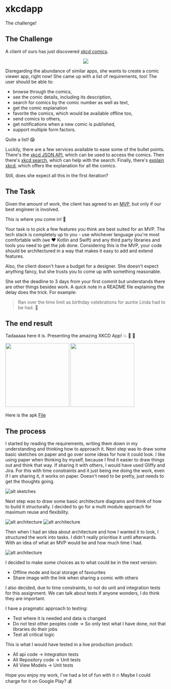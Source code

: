 # xkcdapp
The challenge!

## The Challenge

A client of ours has just discovered [xkcd comics](https://xkcd.com/).

<p align="center">
  <a href="https://www.xkcd.com/327/"><img src="https://imgs.xkcd.com/comics/exploits_of_a_mom.png"/></a>
</p>

Disregarding the abundance of similar apps, she wants to create a comic viewer app, right now! She came up with a list of requirements, too! The user should be able to:

- browse through the comics,
- see the comic details, including its description,
- search for comics by the comic number as well as text,
- get the comic explanation
- favorite the comics, which would be available offline too,
- send comics to others,
- get notifications when a new comic is published,
- support multiple form factors.

Quite a list! :scream:

Luckily, there are a few services available to ease some of the bullet points. There's the [xkcd JSON API](https://xkcd.com/json.html), which can be used to access the comics. Then there's [xkcd search](https://relevantxkcd.appspot.com/), which can help with the search. Finally, there's [explain xkcd](http://www.explainxkcd.com/), which offers the explanation for all the comics.

Still, does she expect all this in the first iteration?

## The Task

Given the amount of work, the client has agreed to an [MVP](https://en.wikipedia.org/wiki/Minimum_viable_product), but only if our best engineer is involved.

This is where you come in! :tada:


Your task is to pick a few features you think are best suited for an MVP. The tech stack is completely up to you - use whichever language you're most comfortable with (we :heart: Kotlin and Swift) and any third party libraries and tools you need to get the job done. Considering this is the MVP, your code should be architectured in a way that makes it easy to add and extend features.

Also, the client doesn't have a budget for a designer. She doesn't expect anything fancy, but she trusts you to come up with something reasonable.

She set the deadline to 3 days from your first commit but understands there are other things besides work. A quick note in a README file explaining the delay does the trick. For example:

> Ran over the time limit as birthday celebrations for auntie Linda had to be had. :beer:


## The end result
Tadaaaaa here it is. Presenting the amazing XKCD App! :boom: :tada: :star2:

<img src="images/screenshot1.jpg" height="200">

<img src="images/screenshot1.jpg" height="200">

Here is the apk
[File](files/xkcd.apk)

## The process
I started by reading the requirements, writing them down in my understanding and thinking how to approach it.
Next step was to draw some basic sketches on paper and go over some ideas for how it could look.
I like using paper when thinking by myself, because I find it easier to draw things out and think that way.
If sharing it with others, I would have used Gliffy and Jira. 
For this with time constraints and it just being me doing the work, even if I am sharing it, it works on paper.
Doesn't need to be pretty, just needs to get the thoughts going.

![alt sketches](images/20221125_104142.jpg)

Next step was to draw some basic architecture diagrams and think of how to build it structurally. 
I decided to go for a multi module approach for maximum reuse and flexibility.

![alt architecture](images/20221125_104554.jpg)
![alt architecture](images/20221125_104914.jpg)

Then when I had an idea about architecture and how I wanted it to look, I structured the work into tasks.
I didn't really prioritise it until afterwards. With an idea of what an MVP would be and how much time I had.

![alt architecture](images/20221126_191700.jpg)

I decided to make some choices as to what could be in the next version:
- Offline mode and local storage of favourites
- Share image with the link when sharing a comic with others

I also decided, due to time constraints, to not do unit and integration tests for this assignment. We can talk about tests if anyone wonders, I do think they are important.

I have a pragmatic approach to testing:
- Test where it is needed and data is changed
- Do not test other peoples code -> So only test what I have done, not that libraries do their jobs
- Test all critical logic

This is what I would have tested in a live production product:
- All api code -> Integration tests
- All Repository code -> Unit tests
- All View Models -> Unit tests

Hope you enjoy my work, I've had a lot of fun with it :fire:
Maybe I could charge for it on Google Play? :moneybag:
